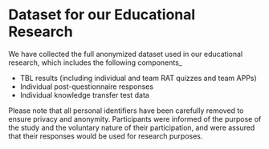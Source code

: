 # Dataset for our Educational Research

We have collected the full anonymized dataset used in our educational research, which includes the following components_

- TBL results (including individual and team RAT quizzes and team APPs)
- Individual post-questionnaire responses
- Individual knowledge transfer test data

Please note that all personal identifiers have been carefully removed to ensure privacy and anonymity. Participants were informed of the purpose of the study and the voluntary nature of their participation, and were assured that their responses would be used for research purposes. 
